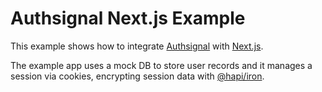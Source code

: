 # Authsignal Next.js Example

This example shows how to integrate [Authsignal](https://www.authsignal.com/) with [Next.js](https://nextjs.org/).

The example app uses a mock DB to store user records and it manages a session via cookies, encrypting session data with [@hapi/iron](https://hapi.dev/family/iron).
